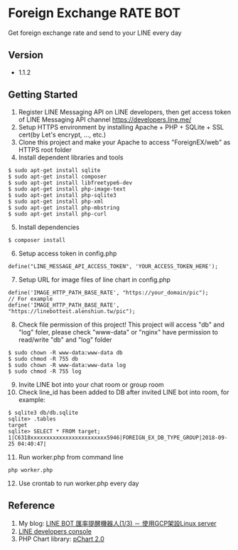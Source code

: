 # Foreign Exchange RATE BOT

Get foreign exchange rate and send to your LINE every day

## Version

* 1.1.2

## Getting Started

1. Register LINE Messaging API on LINE developers, then get access token of LINE Messaging API channel
https://developers.line.me/
2. Setup HTTPS environment by installing Apache + PHP + SQLite + SSL cert(by Let's encrypt, ..., etc.)
3. Clone this project and make your Apache to access "ForeignEX/web" as HTTPS root folder
4. Install dependent libraries and tools
```text
$ sudo apt-get install sqlite
$ sudo apt-get install composer
$ sudo apt-get install libfreetype6-dev
$ sudo apt-get install php-image-text
$ sudo apt-get install php-sqlite3
$ sudo apt-get install php-xml
$ sudo apt-get install php-mbstring
$ sudo apt-get install php-curl
```

5. Install dependencies
```text
$ composer install
```

6. Setup access token in config.php
```text
define("LINE_MESSAGE_API_ACCESS_TOKEN", 'YOUR_ACCESS_TOKEN_HERE');
```

7. Setup URL for image files of line chart in config.php
```text
define('IMAGE_HTTP_PATH_BASE_RATE', "https://your_domain/pic");
// For example
define('IMAGE_HTTP_PATH_BASE_RATE', "https://linebottest.alenshiun.tw/pic");
```

8. Check file permission of this project! This project will access "db" and "log" foler, please check "www-data" or "nginx" have permission to read/write "db" and "log" folder
```text
$ sudo chown -R www-data:www-data db
$ sudo chmod -R 755 db
$ sudo chown -R www-data:www-data log
$ sudo chmod -R 755 log
```

9. Invite LINE bot into your chat room or group room
10. Check line_id has been added to DB after invited LINE bot into room, for example:
```text
$ sqlite3 db/db.sqlite
sqlite> .tables
target
sqlite> SELECT * FROM target;
1|C6318xxxxxxxxxxxxxxxxxxxxxxxx5946|FOREIGN_EX_DB_TYPE_GROUP|2018-09-25 04:40:47|
```

11. Run worker.php from command line
```text
php worker.php
```

12. Use crontab to run worker.php every day

## Reference
1. My blog: [LINE BOT 匯率提醒機器人(1/3) － 使用GCP架設Linux server](https://blog.alenshiun.tw/2018/10/line-bot-13-gcplinux-server.html)
2. [LINE developers console](https://developers.line.me)
3. PHP Chart library: [pChart 2.0](http://www.pchart.net/)
